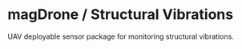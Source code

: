 # magDrone / Structural Vibrations
UAV deployable sensor package for monitoring structural vibrations. 





















